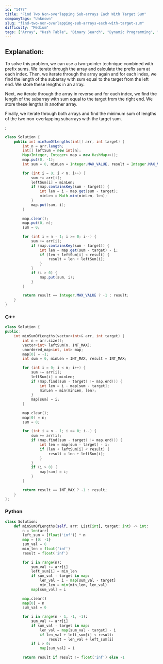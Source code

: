 ```yaml
---
id: "1477"
title: "Find Two Non-overlapping Sub-arrays Each With Target Sum"
companyTags: "Unknown"
slug: "find-two-non-overlapping-sub-arrays-each-with-target-sum"
difficulty: "Medium"
tags: ["Array", "Hash Table", "Binary Search", "Dynamic Programming", "Sliding Window"]
---
```


## Explanation:
To solve this problem, we can use a two-pointer technique combined with prefix sums. We iterate through the array and calculate the prefix sum at each index. Then, we iterate through the array again and for each index, we find the length of the subarray with sum equal to the target from the left end. We store these lengths in an array.

Next, we iterate through the array in reverse and for each index, we find the length of the subarray with sum equal to the target from the right end. We store these lengths in another array.

Finally, we iterate through both arrays and find the minimum sum of lengths of the two non-overlapping subarrays with the target sum.

:

```java
class Solution {
    public int minSumOfLengths(int[] arr, int target) {
        int n = arr.length;
        int[] leftSum = new int[n];
        Map<Integer, Integer> map = new HashMap<>();
        map.put(0, -1);
        int sum = 0, minLen = Integer.MAX_VALUE, result = Integer.MAX_VALUE;
        
        for (int i = 0; i < n; i++) {
            sum += arr[i];
            leftSum[i] = minLen;
            if (map.containsKey(sum - target)) {
                int len = i - map.get(sum - target);
                minLen = Math.min(minLen, len);
            }
            map.put(sum, i);
        }
        
        map.clear();
        map.put(0, n);
        sum = 0;
        
        for (int i = n - 1; i >= 0; i--) {
            sum += arr[i];
            if (map.containsKey(sum - target)) {
                int len = map.get(sum - target) - i;
                if (len + leftSum[i] < result) {
                    result = len + leftSum[i];
                }
            }
            if (i > 0) {
                map.put(sum, i);
            }
        }
        
        return result == Integer.MAX_VALUE ? -1 : result;
    }
}
```

### C++
```cpp
class Solution {
public:
    int minSumOfLengths(vector<int>& arr, int target) {
        int n = arr.size();
        vector<int> leftSum(n, INT_MAX);
        unordered_map<int, int> map;
        map[0] = -1;
        int sum = 0, minLen = INT_MAX, result = INT_MAX;
        
        for (int i = 0; i < n; i++) {
            sum += arr[i];
            leftSum[i] = minLen;
            if (map.find(sum - target) != map.end()) {
                int len = i - map[sum - target];
                minLen = min(minLen, len);
            }
            map[sum] = i;
        }
        
        map.clear();
        map[0] = n;
        sum = 0;
        
        for (int i = n - 1; i >= 0; i--) {
            sum += arr[i];
            if (map.find(sum - target) != map.end()) {
                int len = map[sum - target] - i;
                if (len + leftSum[i] < result) {
                    result = len + leftSum[i];
                }
            }
            if (i > 0) {
                map[sum] = i;
            }
        }
        
        return result == INT_MAX ? -1 : result;
    }
};
```

### Python
```python
class Solution:
    def minSumOfLengths(self, arr: List[int], target: int) -> int:
        n = len(arr)
        left_sum = [float('inf')] * n
        map = {0: -1}
        sum_val = 0
        min_len = float('inf')
        result = float('inf')
        
        for i in range(n):
            sum_val += arr[i]
            left_sum[i] = min_len
            if sum_val - target in map:
                len_val = i - map[sum_val - target]
                min_len = min(min_len, len_val)
            map[sum_val] = i
        
        map.clear()
        map[0] = n
        sum_val = 0
        
        for i in range(n - 1, -1, -1):
            sum_val += arr[i]
            if sum_val - target in map:
                len_val = map[sum_val - target] - i
                if len_val + left_sum[i] < result:
                    result = len_val + left_sum[i]
            if i > 0:
                map[sum_val] = i
        
        return result if result != float('inf') else -1
```
